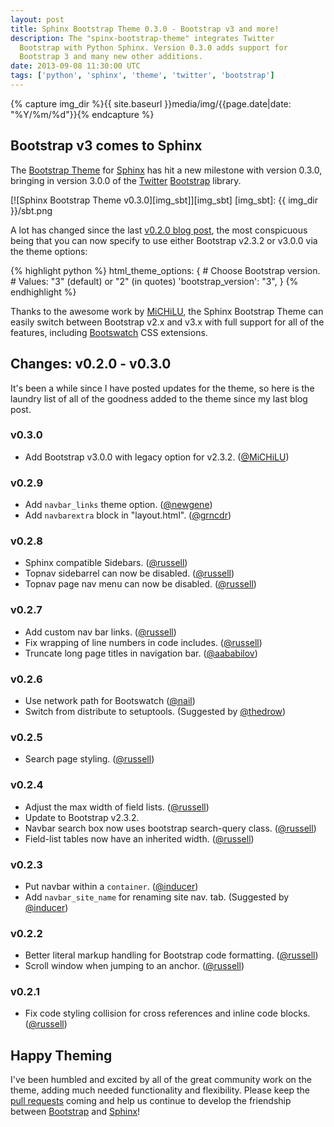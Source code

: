 ```yaml
---
layout: post
title: Sphinx Bootstrap Theme 0.3.0 - Bootstrap v3 and more!
description: The "spinx-bootstrap-theme" integrates Twitter
  Bootstrap with Python Sphinx. Version 0.3.0 adds support for
  Bootstrap 3 and many new other additions.
date: 2013-09-08 11:30:00 UTC
tags: ['python', 'sphinx', 'theme', 'twitter', 'bootstrap']
---
```

{% capture img_dir %}{{ site.baseurl }}media/img/{{page.date|date: "%Y/%m/%d"}}{% endcapture %}

## Bootstrap v3 comes to Sphinx

The [Bootstrap Theme][sbt_gh] for [Sphinx][sphinx] has hit a new milestone with
version 0.3.0, bringing in version 3.0.0 of the [Twitter][twitter]
[Bootstrap][bootstrap] library.

[![Sphinx Bootstrap Theme v0.3.0][img_sbt]][img_sbt]
[img_sbt]: {{ img_dir }}/sbt.png

A lot has changed since the last [v0.2.0 blog post][v0.2.0_post], the most
conspicuous being that you can now specify to use either Bootstrap v2.3.2
or v3.0.0 via the theme options:

{% highlight python %}
html_theme_options: {
    # Choose Bootstrap version.
    # Values: "3" (default) or "2" (in quotes)
    'bootstrap_version': "3",
}
{% endhighlight %}

Thanks to the awesome work by [MiCHiLU](https://github.com/MiCHiLU), the
Sphinx Bootstrap Theme can easily switch between Bootstrap v2.x and v3.x
with full support for all of the features, including
[Bootswatch][bootswatch] CSS extensions.

<!-- more start -->

## Changes: v0.2.0 - v0.3.0

It's been a while since I have posted updates for the theme, so here is the
laundry list of all of the goodness added to the theme since my last blog
post.

### v0.3.0
* Add Bootstrap v3.0.0 with legacy option for v2.3.2. ([@MiCHiLU][@MiCHiLU])

### v0.2.9
* Add `navbar_links` theme option. ([@newgene][@newgene])
* Add `navbarextra` block in "layout.html". ([@grncdr][@grncdr])

### v0.2.8
* Sphinx compatible Sidebars. ([@russell][@russell])
* Topnav sidebarrel can now be disabled. ([@russell][@russell])
* Topnav page nav menu can now be disabled. ([@russell][@russell])

### v0.2.7
* Add custom nav bar links. ([@russell][@russell])
* Fix wrapping of line numbers in code includes. ([@russell][@russell])
* Truncate long page titles in navigation bar. ([@aababilov][@aababilov])

### v0.2.6
* Use network path for Bootswatch ([@nail][@nail])
* Switch from distribute to setuptools. (Suggested by [@thedrow][@thedrow])

### v0.2.5
* Search page styling. ([@russell][@russell])

### v0.2.4
* Adjust the max width of field lists. ([@russell][@russell])
* Update to Bootstrap v2.3.2.
* Navbar search box now uses bootstrap search-query class. ([@russell][@russell])
* Field-list tables now have an inherited width. ([@russell][@russell])

### v0.2.3
* Put navbar within a `container`. ([@inducer][@inducer])
* Add `navbar_site_name` for renaming site nav. tab. (Suggested by [@inducer][@inducer])

### v0.2.2
* Better literal markup handling for Bootstrap code formatting. ([@russell][@russell])
* Scroll window when jumping to an anchor. ([@russell][@russell])

### v0.2.1
* Fix code styling collision for cross references and inline code blocks.
  ([@russell][@russell])

## Happy Theming

I've been humbled and excited by all of the great community work on the theme,
adding much needed functionality and flexibility. Please keep the
[pull requests](https://github.com/ryan-roemer/sphinx-bootstrap-theme/pulls)
coming and help us continue to develop the friendship between
[Bootstrap][bootstrap] and [Sphinx][sphinx]!

[bootstrap]: http://twitter.github.com/bootstrap/
[bootswatch]: http://bootswatch.com/
[python]: http://python.org/
[sphinx]: http://sphinx.pocoo.org/
[twitter]: https://twitter.com/
[sbt_demo]: http://ryan-roemer.github.com/sphinx-bootstrap-theme
[sbt_demo_cfg]: https://github.com/ryan-roemer/sphinx-bootstrap-theme/blob/master/demo/source/conf.py
[sbt_demo_readme]: http://ryan-roemer.github.com/sphinx-bootstrap-theme/README.html
[sbt_pypi]: http://pypi.python.org/pypi/sphinx-bootstrap-theme/0.2.0
[sbt_gh]: https://github.com/ryan-roemer/sphinx-bootstrap-theme
[v0.2.0_post]: /2013/04/10/sphinx-bootstrap-theme-bootswatch.html

[@aababilov]: https://github.com/aababilov
[@grncdr]: https://github.com/grncdr
[@inducer]: https://github.com/inducer
[@MiCHiLU]: https://github.com/MiCHiLU
[@nail]: https://github.com/nail
[@newgene]: https://github.com/newgene
[@oscarcp]: https://github.com/oscarcp
[@russell]: https://github.com/russell
[@thedrow]: https://github.com/thedrow
[@zyga]: https://github.com/zyga

<!-- more end -->
